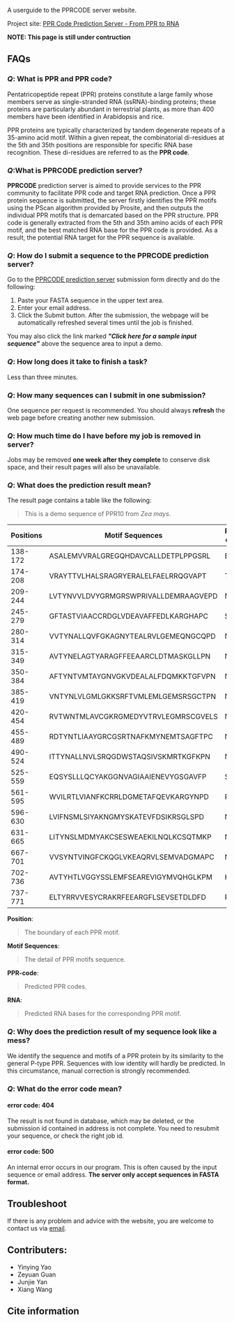 
A userguide to the PPRCODE server website.

Project site: [PPR Code Prediction Server - From PPR to RNA](http://yinlab.hzau.edu.cn/pprcode/)

**NOTE: This page is still under contruction**

## FAQs

### _Q_: What is PPR and PPR code?
Pentatricopeptide repeat (PPR) proteins constitute a large family whose members serve as single-stranded RNA (ssRNA)-binding proteins; these proteins are particularly abundant in terrestrial plants, as more than 400 members have been identified in Arabidopsis and rice.

PPR proteins are typically characterized by tandem degenerate repeats of a 35-amino acid motif. Within a given repeat, the combinatorial di-residues at the 5th and 35th positions are responsible for specific RNA base recognition. These di-residues are referred to as the **PPR code**. 


### _Q_:What is PPRCODE prediction server?
**PPRCODE** prediction server is aimed to provide services to the PPR community to facilitate PPR code and target RNA prediction. Once a PPR protein sequence is submitted, the server firstly identifies the PPR motifs using the PScan algorithm provided by Prosite, and then outputs the individual PPR motifs that is demarcated based on the PPR structure. PPR code is generally extracted from the 5th and 35th amino acids of each PPR motif, and the best matched RNA base for the PPR code is provided. As a result, the potential RNA target for the PPR sequence is available. 


### _Q_: How do I submit a sequence to the PPRCODE prediction server?

Go to the [PPRCODE prediction server](http://yinlab.hzau.edu.cn/pprcode/) submission form directly and do the following:
  1. Paste your FASTA sequence in the upper text area.
  2. Enter your email address.
  3. Click the Submit button.
 After the submission, the webpage will be automatically refreshed several times until the job is finished. 
 
You may also click the link marked _**"Click here for a sample input sequence"**_ above the sequence area to input a demo.

### _Q_: How long does it take to finish a task?
Less than three minutes.

### _Q_: How many sequences can I submit in one submission?
One sequence per request is recommended. You should always **refresh** the web page before creating another new submission.

### _Q_: How much time do I have before my job is removed in server?
Jobs may be removed **one week after they complete** to conserve disk space, and their result pages will also be unavailable.

### _Q_: What does the prediction result mean?
The result page contains a table like the following:

> This is a demo sequence of PPR10 from *Zea mays*.


Positions | Motif Sequences | PPR-code | RNA
----------|-----------------|----------|-----
138-172 | ASALEMVVRALGREGQHDAVCALLDETPLPPGSRL | EL | ?
174-208 | VRAYTTVLHALSRAGRYERALELFAELRRQGVAPT | TT | A
209-244 | LVTYNVVLDVYGRMGRSWPRIVALLDEMRAAGVEPD | ND | U
245-279 | GFTASTVIAACCRDGLVDEAVAFFEDLKARGHAPC | SC | ?
280-314 | VVTYNALLQVFGKAGNYTEALRVLGEMEQNGCQPD | ND | U
315-349 | AVTYNELAGTYARAGFFEEAARCLDTMASKGLLPN | NN | Y
350-384 | AFTYNTVMTAYGNVGKVDEALALFDQMKKTGFVPN | NN | Y
385-419 | VNTYNLVLGMLGKKSRFTVMLEMLGEMSRSGCTPN | NN | Y
420-454 | RVTWNTMLAVCGKRGMEDYVTRVLEGMRSCGVELS | NS | C
455-489 | RDTYNTLIAAYGRCGSRTNAFKMYNEMTSAGFTPC | NC | Y
490-524 | ITTYNALLNVLSRQGDWSTAQSIVSKMRTKGFKPN | NN | Y
525-559 | EQSYSLLLQCYAKGGNVAGIAAIENEVYGSGAVFP | SP | ?
561-595 | WVILRTLVIANFKCRRLDGMETAFQEVKARGYNPD | RD | Y
596-630 | LVIFNSMLSIYAKNGMYSKATEVFDSIKRSGLSPD | ND | U
631-665 | LITYNSLMDMYAKCSESWEAEKILNQLKCSQTMKP | NP | ?
667-701 | VVSYNTVINGFCKQGLVKEAQRVLSEMVADGMAPC | NC | Y
702-736 | AVTYHTLVGGYSSLEMFSEAREVIGYMVQHGLKPM | HM | ?
737-771 | ELTYRRVVESYCRAKRFEEARGFLSEVSETDLDFD | RD | Y


**Position**:
> The boundary of each PPR motif.

**Motif Sequences**:
> The detail of PPR motifs sequence.

**PPR-code**:
> Predicted PPR codes.

**RNA**:
> Predicted RNA bases for the corresponding PPR motif. 

### _Q_: Why does the prediction result of my sequence look like a mess?
We identify the sequence and motifs of a PPR protein by its similarity to the general P-type PPR. Sequences with low identity will hardly be predicted. In this circumstance, manual correction is strongly recommended. 

### _Q_: What do the error code mean?
#### error code: 404
The result is not found in database, which may be deleted, or the submission id contained in address is not complete.
You need to resubmit your sequence, or check the right job id.

#### error code: 500
An internal error occurs in our program. This is often caused by the input sequence or email address. 
**The server only accept sequences in FASTA format.**

## Troubleshoot
If there is any problem and advice with the website, you are welcome to contact us via [email](mailto:yaoyy@webmail.hzau.edu.cn).

## Contributers:
* Yinying Yao
* Zeyuan Guan
* Junjie Yan
* Xiang Wang

## Cite information


